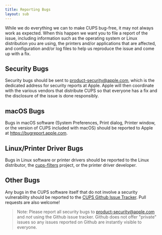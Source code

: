 ```yaml
---
title: Reporting Bugs
layout: sub
---
```


While we do everything we can to make CUPS bug-free, it may not always work as
expected.  When this happen we want you to file a report of the issue, including
information such as the operating system or Linux distribution you are using,
the printers and/or applications that are affected, and configuration and/or log
files to help us reproduce the issue and come up with a fix.


Security Bugs
-------------

Security bugs should be sent to <product-security@apple.com>, which is the
dedicated address for security reports at Apple.  Apple will then coordinate
with the various vendors that distribute CUPS so that everyone has a fix and
the disclosure of the issue is done responsibly.


macOS Bugs
----------

Bugs in macOS software (System Preferences, Print dialog, Printer window, or
the version of CUPS included with macOS) should be reported to Apple at
<https://bugreport.apple.com>.


Linux/Printer Driver Bugs
-------------------------

Bugs in Linux software or printer drivers should be reported to the Linux
distributor, the [cups-filters](https://github.com/openprinting/cups-filters)
project, or the printer driver developer.


Other Bugs
----------

Any bugs in the CUPS software itself that do not involve a security
vulnerability should be reported to the
[CUPS Github Issue Tracker](https://github.com/apple/cups/issues).  Pull
requests are also welcome!

> Note: Please report all security bugs to <product-security@apple.com> and
> *not* using the Github issue tracker.  Github does not offer "private" issues
> so any issues reported on Github are instantly visible to everyone.
